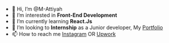 - 👋 Hi, I’m @M-Attiyah
- 👀 I’m interested in **Front-End Development**
- 🌱 I’m currently learning **React.Js**
- 💞️ I’m looking to **Internship** as a Junior developer, My [Portfolio](https://m-attiyah.github.io/MyPortfolio/#projects)
- 📫 How to reach me [Instagram](https://www.instagram.com/mahmoudattiyah) OR [Upwork](https://www.upwork.com/freelancers/~01c0ee4a9d77b71d20)

<!---
M-Attiyah/M-Attiyah is a ✨ special ✨ repository because its `README.md` (this file) appears on your GitHub profile.
You can click the Preview link to take a look at your changes.
--->
